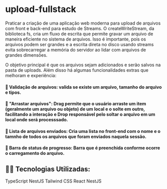 # upload-fullstack

Praticar a criação de uma aplicação web moderna para upload de arquivos com front e back-end para estudo de Streams.
O createWriteStream, da biblioteca fs, cria um fluxo de escrita que permite gravar um arquivo de maneira eficiente no sistema de arquivos. Isso é importante, pois os arquivos podem ser grandes e a escrita direta no disco usando streams evita sobrecarregar a memória do servidor ao lidar com arquivos de grandes dimensões.

O objetivo principal é que os arquivos sejam adicionados e serão salvos na pasta de uploads. Além disso há algumas funcionalidades extras que melhoram e experiência:

#### :small_blue_diamond: Validação de arquivos: valida se existe um arquivo, tamanho do arquivo e tipos.  

#### :small_blue_diamond: "Arrastar arquivos": Drag permite que o usuário arraste um item (geralmente um arquivo ou objeto) de um local e o solte em outro, facilitando a interação e Drop responsável pelo soltar o arquivo em um local onde será processsado. 

#### :small_blue_diamond: Lista de arquivos enviados: Cria uma lista no front-end com o nome e o tamnho de todos os arquivos que foram enviados naquela sessão. 

#### :small_blue_diamond: Barra de status de progresso: Barra que é preenchida conforme ocorre o carregamento do arquivo. 


 
## 👨‍💻 Tecnologias Utilizadas:

TypeScript
NestJS
Tailwind 
CSS
React 
NestJS
